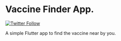 #  Vaccine Finder App.

[![Twitter Follow](https://img.shields.io/twitter/follow/ashwanisng.svg?style=social)](https://twitter.com/ashwanisng)

A simple Flutter app to find the vaccine near by you.

